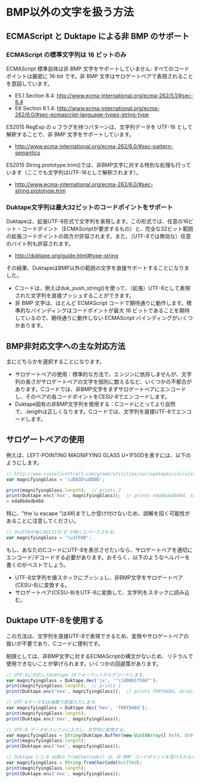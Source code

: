 # BMP以外の文字を扱う方法

## ECMAScript と Duktape による非 BMP のサポート

### ECMAScript の標準文字列は 16 ビットのみ

ECMAScript 標準自体は非 BMP 文字をサポートしていません: すべてのコードポイントは厳密に 16-bit です。非 BMP 文字はサロゲートペアで表現されることを意図しています。

- E5.1 Section 8.4: http://www.ecma-international.org/ecma-262/5.1/#sec-8.4
- E6 Section 6.1.4: http://www.ecma-international.org/ecma-262/6.0/#sec-ecmascript-language-types-string-type

ES2015 RegExp の u フラグを持つパターンは、文字列データを UTF-16 として解釈することで、非 BMP 文字をサポートしています。

- http://www.ecma-international.org/ecma-262/6.0/#sec-pattern-semantics

ES2015 String.prototype.trim()では、非BMP文字に対する特別な処理も行っています（ここでも文字列はUTF-16として解釈されます）。

- http://www.ecma-international.org/ecma-262/6.0/#sec-string.prototype.trim

### Duktape文字列は最大32ビットのコードポイントをサポート

Duktapeは、拡張UTF-8形式で文字列を表現します。この形式では、任意の16ビット・コードポイント（ECMAScriptが要求するもの）と、完全な32ビット範囲の拡張コードポイントの両方が許容されます。また、（UTF-8では無効な）任意のバイト列も許容されます。

- http://duktape.org/guide.html#type-string

その結果、DuktapeはBMP以外の範囲の文字を直接サポートすることになりました。

- Cコードは、例えばduk_push_string()を使って、（拡張）UTF-8として表現された文字列を直接プッシュすることができます。
- 非 BMP 文字は、ほとんど ECMAScript コードで期待通りに動作します。標準的なバインディングはコードポイントが最大 16 ビットであることを期待しているので、期待通りに動作しない ECMAScript バインディングがいくつかあります。

## BMP非対応文字への主な対応方法

主にどちらかを選択することになります。

- サロゲートペアの使用：標準的な方法で、エンジンに依存しませんが、文字列の長さがサロゲートペアの文字を個別に数えるなど、いくつかの不都合があります。Cコードでは、非BMP文字をまずサロゲートペアにエンコードし、そのペアの各コードポイントをCESU-8でエンコードします。
- Duktape固有の非BMP文字列を使用する：Cコードにとってより自然で、.lengthは正しくなります。Cコードでは、文字列を直接UTF-8でエンコードします。

## サロゲートペアの使用

例えば、LEFT-POINTING MAGNIFYING GLASS U+1F50Dを表すには、以下のようにします。

```js
// http://www.russellcottrell.com/greek/utilities/surrogatepaircalculator.htm
var magnifyingGlass = '\uD83D\uDD0D';

print(magnifyingGlass.length);  // prints 2
print(Duktape.enc('hex', magnifyingGlass));  // prints eda0bdedb48d, surrogate codepoints eda0bd edb48d
= eda0bdedb48d
```

特に、"the \u escape "は4桁までしか受け付けないため、誤解を招く可能性があることに注意してください。

```js
// U+1F50の後にASCIIの'D'が続くとパースされる。
var magnifyingGlass = '\u1F50D';
```

もし、あなたのCコードにUTF-8を表示させたいなら、サロゲートペアを適切にエンコード/デコードする必要があります。おそらく、以下のようなヘルパーを書くのがベストでしょう。

- UTF-8文字列を値スタックにプッシュし、非BMP文字をサロゲートペア(CESU-8)に変換する。
- サロゲートペア(CESU-8)をUTF-8に変換して、文字列をスタックに読み込む。

## Duktape UTF-8を使用する

この方法は、文字列を直接UTF-8で表現できるため、変換やサロゲートペアの扱いが不要であり、Cコードに便利です。

制限としては、非BMP文字に対するECMAScriptの構文がないため、リテラルで使用できないことが挙げられます。いくつかの回避策があります。

```js
// UTF-8に対応したDuktape JXフォーマットからデコードします。
var magnifyingGlass = Duktape.dec('jx', '"\\U0001f50d"');
print(magnifyingGlass.length);  // prints 1
print(Duktape.enc('hex', magnifyingGlass));  // prints f09f948d, direct UTF-8  for U+1F50D

// UTF-8データを16進数で直接入力します。
var magnifyingGlass = Duktape.dec('hex', 'f09f948d');
print(magnifyingGlass.length);
print(Duktape.enc('hex', magnifyingGlass));

// UTF-8 データをバッファに入力し、文字列に変換する。
var magnifyingGlass = String(Duktape.Buffer(new Uint8Array([ 0xf0, 0x9f, 0x94, 0x8d ])));
print(magnifyingGlass.length);
print(Duktape.enc('hex', magnifyingGlass));

// Duktape 1.2.0 以降の fromCharCode() は、非 BMP コードポイントを受け入れるためのデフォルトの非標準動作（無効にすることが可能）になっています。
var magnifyingGlass = String.fromCharCode(0x1f50d);
print(magnifyingGlass.length);
print(Duktape.enc('hex', magnifyingGlass));
```